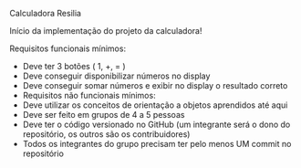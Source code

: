 Calculadora Resilia

Início da implementação do projeto da calculadora!

Requisitos funcionais mínimos:

- Deve ter 3 botões ( 1, +, = )
- Deve conseguir disponibilizar números no display
- Deve conseguir somar números e exibir no display o resultado correto
- Requisitos não funcionais mínimos:
- Deve utilizar os conceitos de orientação a objetos aprendidos até aqui
- Deve ser feito em grupos de 4 a 5 pessoas
- Deve ter o código versionado no GitHub (um integrante será o dono do repositório, os outros são os contribuidores)
- Todos os integrantes do grupo precisam ter pelo menos UM commit no repositório

